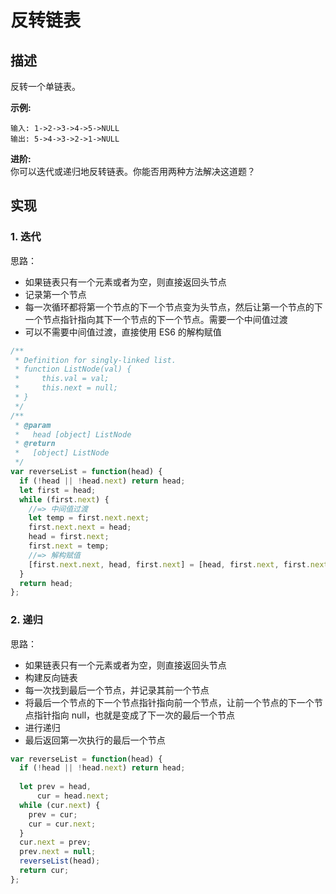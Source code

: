 # 反转链表

## 描述

反转一个单链表。

**示例:**

```text
输入: 1->2->3->4->5->NULL
输出: 5->4->3->2->1->NULL
```

**进阶:**  
你可以迭代或递归地反转链表。你能否用两种方法解决这道题？

## 实现

### 1. 迭代

思路：

* 如果链表只有一个元素或者为空，则直接返回头节点
* 记录第一个节点
* 每一次循环都将第一个节点的下一个节点变为头节点，然后让第一个节点的下一个节点指针指向其下一个节点的下一个节点。需要一个中间值过渡
* 可以不需要中间值过渡，直接使用 ES6 的解构赋值

```javascript
/**
 * Definition for singly-linked list.
 * function ListNode(val) {
 *     this.val = val;
 *     this.next = null;
 * }
 */
/**
 * @param 
 *   head [object] ListNode
 * @return
 *   [object] ListNode
 */
var reverseList = function(head) {
  if (!head || !head.next) return head;
  let first = head;
  while (first.next) {
    //=> 中间值过渡
    let temp = first.next.next;
    first.next.next = head;
    head = first.next;
    first.next = temp;
    //=> 解构赋值
    [first.next.next, head, first.next] = [head, first.next, first.next.next];
  }
  return head;
};
```

### 2. 递归

思路：

* 如果链表只有一个元素或者为空，则直接返回头节点
* 构建反向链表
* 每一次找到最后一个节点，并记录其前一个节点
* 将最后一个节点的下一个节点指针指向前一个节点，让前一个节点的下一个节点指针指向 null，也就是变成了下一次的最后一个节点
* 进行递归
* 最后返回第一次执行的最后一个节点

```javascript
var reverseList = function(head) {
  if (!head || !head.next) return head;
  
  let prev = head,
      cur = head.next;
  while (cur.next) {
    prev = cur;
    cur = cur.next;
  }
  cur.next = prev;
  prev.next = null;
  reverseList(head);
  return cur;
};
```

